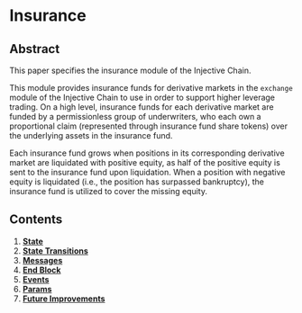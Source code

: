 # Insurance

## Abstract

This paper specifies the insurance module of the Injective Chain.

This module provides insurance funds for derivative markets in the `exchange` module of the Injective Chain to use in order to support higher leverage trading. On a high level, insurance funds for each derivative market are funded by a permissionless group of underwriters, who each own a proportional claim (represented through insurance fund share tokens) over the underlying assets in the insurance fund.

Each insurance fund grows when positions in its corresponding derivative market are liquidated with positive equity, as half of the positive equity is sent to the insurance fund upon liquidation. When a position with negative equity is liquidated (i.e., the position has surpassed bankruptcy), the insurance fund is utilized to cover the missing equity.

## Contents

1. [**State**](01\_state.md)
2. [**State Transitions**](02\_state\_transitions.md)
3. [**Messages**](03\_messages.md)
4. [**End Block**](04\_end\_block.md)
5. [**Events**](05\_events.md)
6. [**Params**](06\_params.md)
7. [**Future Improvements**](07\_future\_improvements.md)
